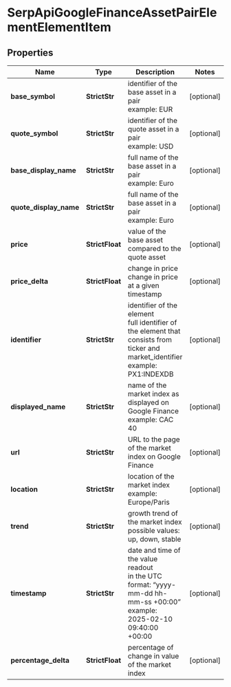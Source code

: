 # SerpApiGoogleFinanceAssetPairElementElementItem


## Properties

| Name | Type | Description | Notes |
|------------ | ------------- | ------------- | -------------|
**base_symbol** | **StrictStr** | identifier of the base asset in a pair<br>example: EUR |[optional]|
**quote_symbol** | **StrictStr** | identifier of the quote asset in a pair<br>example: USD |[optional]|
**base_display_name** | **StrictStr** | full name of the base asset in a pair<br>example: Euro |[optional]|
**quote_display_name** | **StrictStr** | full name of the base asset in a pair<br>example: Euro |[optional]|
**price** | **StrictFloat** | value of the base asset compared to the quote asset |[optional]|
**price_delta** | **StrictFloat** | change in price<br>change in price at a given timestamp |[optional]|
**identifier** | **StrictStr** | identifier of the element<br>full identifier of the element that consists from ticker and market_identifier<br>example: PX1:INDEXDB |[optional]|
**displayed_name** | **StrictStr** | name of the market index as displayed on Google Finance<br>example: CAC 40 |[optional]|
**url** | **StrictStr** | URL to the page of the market index on Google Finance |[optional]|
**location** | **StrictStr** | location of the market index<br>example: Europe/Paris |[optional]|
**trend** | **StrictStr** | growth trend of the market index<br>possible values: up, down, stable |[optional]|
**timestamp** | **StrictStr** | date and time of the value readout<br>in the UTC format: “yyyy-mm-dd hh-mm-ss +00:00”<br>example:<br>2025-02-10 09:40:00 +00:00 |[optional]|
**percentage_delta** | **StrictFloat** | percentage of change in value of the market index |[optional]|